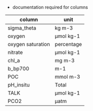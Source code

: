 - documentation required for columns







| column | unit |
|--------|------|
| sigma_theta |kg m-3 |
| oxygen | µmol kg-1 |
| oxygen saturation | percentage |
| nitrate | µmol kg-1 |
| chl_a | mg m-3 |
| b_bp700 | m-1 |
| POC | mmol m-3 |
| pH_insitu | Total |
| TALK | µmol kg-1 |
| PCO2 | µatm |

